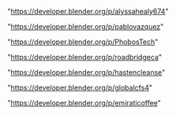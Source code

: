 "https://developer.blender.org/p/alyssahealy674"

"https://developer.blender.org/p/pablovazquez"

"https://developer.blender.org/p/PhobosTech"

"https://developer.blender.org/p/roadbridgeca"

"https://developer.blender.org/p/hastencleanse"

"https://developer.blender.org/p/globalcfs4"

"https://developer.blender.org/p/emiraticoffee"

 
